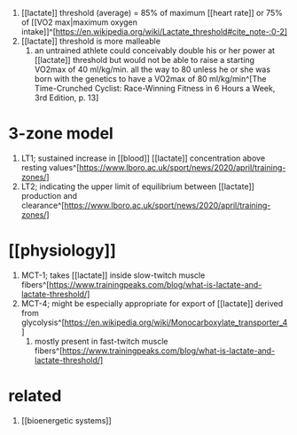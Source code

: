 1. [[lactate]] threshold (average) = 85% of maximum [[heart rate]] or 75% of [[VO2 max|maximum oxygen intake]]^[https://en.wikipedia.org/wiki/Lactate_threshold#cite_note-:0-2]
2. [[lactate]] threshold is more malleable
	1. an untrained athlete could conceivably double his or her power at [[lactate]] threshold but would not be able to raise a starting VO2max of 40 ml/kg/min. all the way to 80 unless he or she was born with the genetics to have a VO2max of 80 ml/kg/min^[The Time-Crunched Cyclist: Race-Winning Fitness in 6 Hours a Week, 3rd Edition, p. 13]

# 3-zone model
1. LT1; sustained increase in [[blood]] [[lactate]] concentration above resting values^[https://www.lboro.ac.uk/sport/news/2020/april/training-zones/]
2. LT2; indicating the upper limit of equilibrium between [[lactate]] production and clearance^[https://www.lboro.ac.uk/sport/news/2020/april/training-zones/]

# [[physiology]]
1. MCT-1; takes [[lactate]] inside slow-twitch muscle fibers^[https://www.trainingpeaks.com/blog/what-is-lactate-and-lactate-threshold/]
2. MCT-4; might be especially appropriate for export of [[lactate]] derived from glycolysis^[https://en.wikipedia.org/wiki/Monocarboxylate_transporter_4]
	1. mostly present in fast-twitch muscle fibers^[https://www.trainingpeaks.com/blog/what-is-lactate-and-lactate-threshold/]

# related
1. [[bioenergetic systems]]